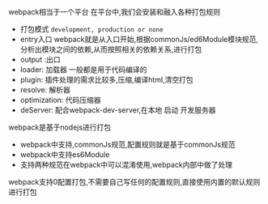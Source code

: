 webpack相当于一个平台
在平台中,我们会安装和融入各种打包规则
 + 打包模式 `development, production or none`
 + entry入口 webpack就是从入口开始,根据commonJs/ed6Module模块规范,分析出模块之间的依赖,从而按照相关的依赖关系,进行打包
 + output :出口
 + loader: 加载器 一般都是用于代码编译的
 + plugin: 插件处理的需求比较多,压缩,编译html,清空打包
 + resolve: 解析器
 + optimization: 代码压缩器
 + deServer: 配合webpack-dev-server,在本地 启动 开发服务器

webpack是基于nodejs进行打包
 - webpack中支持,commonJs规范,配置规则就是基于commonJs规范
 - webpack中支持es6Module
 - 支持两种规范在webpack中可以混淆使用,webpack内部中做了处理

webpack支持0配置打包,不需要自己写任何的配置规则,直接使用内置的默认规则进行打包
